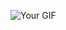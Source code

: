 ![Your GIF](https://i.giphy.com/media/v1.Y2lkPTc5MGI3NjExMG9xMGtidGhubXJycWxwZHBmMDZteGN3cGpkNWlsY2M3aHZjZ3VmcCZlcD12MV9pbnRlcm5hbF9naWZfYnlfaWQmY3Q9Zw/eHQ5BsgBIBIGI/giphy.gif)
